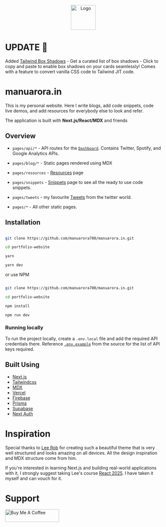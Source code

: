 <p align="center">
  <a href="https://github.com/manuarora700/portfolio-website">
    <img src="https://manuarora.in/logo.png" alt="Logo" width="80" height="80">
  </a>
  </p>

# UPDATE 🚀

Added [Tailwind Box Shadows](https://manuarora.in/boxshadows) - Get a curated list of box shadows - Click to copy and paste to enable box shadows on your cards seamlessly! Comes with a feature to convert vanilla CSS code to Tailwind JIT code.

# manuarora.in

This is my personal website. Here I write blogs, add code snippets, code live demos, and add resources for everybody else to look and refer.

The application is built with **Next.js/React/MDX** and friends

## Overview

- `pages/api/*` - API routes for the [`Dashboard`](https://manuarora.in/dashboard). Contains Twitter, Spotify, and Google Analytics APIs.

- `pages/blog/*` - Static pages rendered using MDX

- `pages/resources` - [Resources](https://manuarora.in/resources) page

- `pages/snippets` - [Snippets](https://manuarora.in/snippets) page to see all the ready to use code snippets.

- `pages/tweets` - my favourite [Tweets](https://manuarora.in/tweets) from the twitter world.

- `pages/*` - All other static pages.

## Installation

```bash

git clone https://github.com/manuarora700/manuarora.in.git

cd portfolio-website

yarn

yarn dev

```

or use NPM

```bash

git clone https://github.com/manuarora700/manuarora.in.git

cd portfolio-website

npm install

npm run dev

```

### Running locally

To run the project locally, create a `.env.local` file and add the required API credentials there. Reference [`.env.example`](https://github.com/manuarora700/portfolio-website/blob/master/.env.example) from the source for the list of API keys required.

## Built Using

- [Next.js](https://nextjs.org)
- [Tailwindcss](https://tailwindcss.com)
- [MDX](https://github.com/mdx-js/mdx)
- [Vercel](https://vercel.com)
- [Firebase](https://firebase.google.com/)
- [Prisma](https://www.prisma.io/)
- [Supabase](https://supabase.com/)
- [Next Auth](https://next-auth.js.org/)

# Inspiration

Special thanks to [Lee Rob](https://github.com/leerob) for creating such a beautiful theme that is very well structured and looks amazing on all devices. All the design inspiration and MDX structure come from him.

If you're interested in learning Next.js and building real-world applications with it, I strongly suggest taking Lee's course [React 2025](https://react2025.com). I have taken it myself and can vouch for it.

# Support

<a href="https://www.buymeacoffee.com/manuarora" target="_blank"><img src="https://cdn.buymeacoffee.com/buttons/default-orange.png" alt="Buy Me A Coffee" height="41" width="174"></a>
